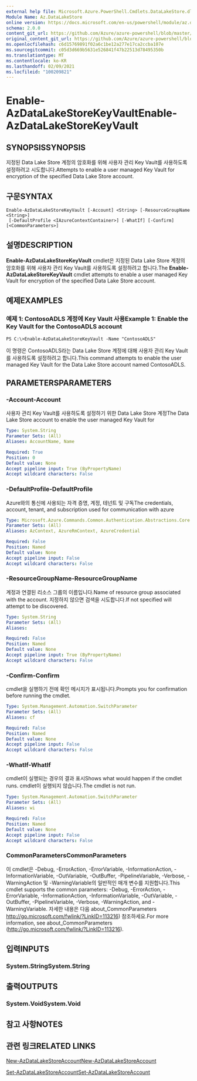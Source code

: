 ```yaml
---
external help file: Microsoft.Azure.PowerShell.Cmdlets.DataLakeStore.dll-Help.xml
Module Name: Az.DataLakeStore
online version: https://docs.microsoft.com/en-us/powershell/module/az.datalakestore/enable-azdatalakestorekeyvault
schema: 2.0.0
content_git_url: https://github.com/Azure/azure-powershell/blob/master/src/DataLakeStore/DataLakeStore/help/Enable-AzDataLakeStoreKeyVault.md
original_content_git_url: https://github.com/Azure/azure-powershell/blob/master/src/DataLakeStore/DataLakeStore/help/Enable-AzDataLakeStoreKeyVault.md
ms.openlocfilehash: c6d15769891f02a6c1be12a277e17ca2ccba107e
ms.sourcegitcommit: c05d3d669b5631e526841f47b22513d78495350b
ms.translationtype: MT
ms.contentlocale: ko-KR
ms.lasthandoff: 02/09/2021
ms.locfileid: "100209821"
---
```

# <span data-ttu-id="a3b01-101">Enable-AzDataLakeStoreKeyVault</span><span class="sxs-lookup"><span data-stu-id="a3b01-101">Enable-AzDataLakeStoreKeyVault</span></span>

## <span data-ttu-id="a3b01-102">SYNOPSIS</span><span class="sxs-lookup"><span data-stu-id="a3b01-102">SYNOPSIS</span></span>
<span data-ttu-id="a3b01-103">지정된 Data Lake Store 계정의 암호화를 위해 사용자 관리 Key Vault를 사용하도록 설정하려고 시도합니다.</span><span class="sxs-lookup"><span data-stu-id="a3b01-103">Attempts to enable a user managed Key Vault for encryption of the specified Data Lake Store account.</span></span>

## <span data-ttu-id="a3b01-104">구문</span><span class="sxs-lookup"><span data-stu-id="a3b01-104">SYNTAX</span></span>

```
Enable-AzDataLakeStoreKeyVault [-Account] <String> [-ResourceGroupName <String>]
 [-DefaultProfile <IAzureContextContainer>] [-WhatIf] [-Confirm] [<CommonParameters>]
```

## <span data-ttu-id="a3b01-105">설명</span><span class="sxs-lookup"><span data-stu-id="a3b01-105">DESCRIPTION</span></span>
<span data-ttu-id="a3b01-106">**Enable-AzDataLakeStoreKeyVault** cmdlet은 지정된 Data Lake Store 계정의 암호화를 위해 사용자 관리 Key Vault를 사용하도록 설정하려고 합니다.</span><span class="sxs-lookup"><span data-stu-id="a3b01-106">The **Enable-AzDataLakeStoreKeyVault** cmdlet attempts to enable a user managed Key Vault for encryption of the specified Data Lake Store account.</span></span>

## <span data-ttu-id="a3b01-107">예제</span><span class="sxs-lookup"><span data-stu-id="a3b01-107">EXAMPLES</span></span>

### <span data-ttu-id="a3b01-108">예제 1: ContosoADLS 계정에 Key Vault 사용</span><span class="sxs-lookup"><span data-stu-id="a3b01-108">Example 1: Enable the Key Vault for the ContosoADLS account</span></span>
```
PS C:\>Enable-AzDataLakeStoreKeyVault -Name "ContosoADLS"
```

<span data-ttu-id="a3b01-109">이 명령은 ContosoADLS라는 Data Lake Store 계정에 대해 사용자 관리 Key Vault를 사용하도록 설정하려고 합니다.</span><span class="sxs-lookup"><span data-stu-id="a3b01-109">This command attempts to enable the user managed Key Vault for the Data Lake Store account named ContosoADLS.</span></span>

## <span data-ttu-id="a3b01-110">PARAMETERS</span><span class="sxs-lookup"><span data-stu-id="a3b01-110">PARAMETERS</span></span>

### <span data-ttu-id="a3b01-111">-Account</span><span class="sxs-lookup"><span data-stu-id="a3b01-111">-Account</span></span>
<span data-ttu-id="a3b01-112">사용자 관리 Key Vault를 사용하도록 설정하기 위한 Data Lake Store 계정</span><span class="sxs-lookup"><span data-stu-id="a3b01-112">The Data Lake Store account to enable the user managed Key Vault for</span></span>

```yaml
Type: System.String
Parameter Sets: (All)
Aliases: AccountName, Name

Required: True
Position: 0
Default value: None
Accept pipeline input: True (ByPropertyName)
Accept wildcard characters: False
```

### <span data-ttu-id="a3b01-113">-DefaultProfile</span><span class="sxs-lookup"><span data-stu-id="a3b01-113">-DefaultProfile</span></span>
<span data-ttu-id="a3b01-114">Azure와의 통신에 사용되는 자격 증명, 계정, 테넌트 및 구독</span><span class="sxs-lookup"><span data-stu-id="a3b01-114">The credentials, account, tenant, and subscription used for communication with azure</span></span>

```yaml
Type: Microsoft.Azure.Commands.Common.Authentication.Abstractions.Core.IAzureContextContainer
Parameter Sets: (All)
Aliases: AzContext, AzureRmContext, AzureCredential

Required: False
Position: Named
Default value: None
Accept pipeline input: False
Accept wildcard characters: False
```

### <span data-ttu-id="a3b01-115">-ResourceGroupName</span><span class="sxs-lookup"><span data-stu-id="a3b01-115">-ResourceGroupName</span></span>
<span data-ttu-id="a3b01-116">계정과 연결된 리소스 그룹의 이름입니다.</span><span class="sxs-lookup"><span data-stu-id="a3b01-116">Name of resource group associated with the account.</span></span> <span data-ttu-id="a3b01-117">지정하지 않으면 검색을 시도합니다.</span><span class="sxs-lookup"><span data-stu-id="a3b01-117">If not specified will attempt to be discovered.</span></span>

```yaml
Type: System.String
Parameter Sets: (All)
Aliases:

Required: False
Position: Named
Default value: None
Accept pipeline input: True (ByPropertyName)
Accept wildcard characters: False
```

### <span data-ttu-id="a3b01-118">-Confirm</span><span class="sxs-lookup"><span data-stu-id="a3b01-118">-Confirm</span></span>
<span data-ttu-id="a3b01-119">cmdlet을 실행하기 전에 확인 메시지가 표시됩니다.</span><span class="sxs-lookup"><span data-stu-id="a3b01-119">Prompts you for confirmation before running the cmdlet.</span></span>

```yaml
Type: System.Management.Automation.SwitchParameter
Parameter Sets: (All)
Aliases: cf

Required: False
Position: Named
Default value: None
Accept pipeline input: False
Accept wildcard characters: False
```

### <span data-ttu-id="a3b01-120">-WhatIf</span><span class="sxs-lookup"><span data-stu-id="a3b01-120">-WhatIf</span></span>
<span data-ttu-id="a3b01-121">cmdlet이 실행되는 경우의 결과 표시</span><span class="sxs-lookup"><span data-stu-id="a3b01-121">Shows what would happen if the cmdlet runs.</span></span> <span data-ttu-id="a3b01-122">cmdlet이 실행되지 않습니다.</span><span class="sxs-lookup"><span data-stu-id="a3b01-122">The cmdlet is not run.</span></span>

```yaml
Type: System.Management.Automation.SwitchParameter
Parameter Sets: (All)
Aliases: wi

Required: False
Position: Named
Default value: None
Accept pipeline input: False
Accept wildcard characters: False
```

### <span data-ttu-id="a3b01-123">CommonParameters</span><span class="sxs-lookup"><span data-stu-id="a3b01-123">CommonParameters</span></span>
<span data-ttu-id="a3b01-124">이 cmdlet은 -Debug, -ErrorAction, -ErrorVariable, -InformationAction, -InformationVariable, -OutVariable, -OutBuffer, -PipelineVariable, -Verbose, -WarningAction 및 -WarningVariable의 일반적인 매개 변수를 지원합니다.</span><span class="sxs-lookup"><span data-stu-id="a3b01-124">This cmdlet supports the common parameters: -Debug, -ErrorAction, -ErrorVariable, -InformationAction, -InformationVariable, -OutVariable, -OutBuffer, -PipelineVariable, -Verbose, -WarningAction, and -WarningVariable.</span></span> <span data-ttu-id="a3b01-125">자세한 내용은 다음 about_CommonParameters http://go.microsoft.com/fwlink/?LinkID=113216) 참조하세요.</span><span class="sxs-lookup"><span data-stu-id="a3b01-125">For more information, see about_CommonParameters (http://go.microsoft.com/fwlink/?LinkID=113216).</span></span>

## <span data-ttu-id="a3b01-126">입력</span><span class="sxs-lookup"><span data-stu-id="a3b01-126">INPUTS</span></span>

### <span data-ttu-id="a3b01-127">System.String</span><span class="sxs-lookup"><span data-stu-id="a3b01-127">System.String</span></span>

## <span data-ttu-id="a3b01-128">출력</span><span class="sxs-lookup"><span data-stu-id="a3b01-128">OUTPUTS</span></span>

### <span data-ttu-id="a3b01-129">System.Void</span><span class="sxs-lookup"><span data-stu-id="a3b01-129">System.Void</span></span>

## <span data-ttu-id="a3b01-130">참고 사항</span><span class="sxs-lookup"><span data-stu-id="a3b01-130">NOTES</span></span>

## <span data-ttu-id="a3b01-131">관련 링크</span><span class="sxs-lookup"><span data-stu-id="a3b01-131">RELATED LINKS</span></span>

[<span data-ttu-id="a3b01-132">New-AzDataLakeStoreAccount</span><span class="sxs-lookup"><span data-stu-id="a3b01-132">New-AzDataLakeStoreAccount</span></span>](./New-AzDataLakeStoreAccount.md)

[<span data-ttu-id="a3b01-133">Set-AzDataLakeStoreAccount</span><span class="sxs-lookup"><span data-stu-id="a3b01-133">Set-AzDataLakeStoreAccount</span></span>](./Set-AzDataLakeStoreAccount.md)

